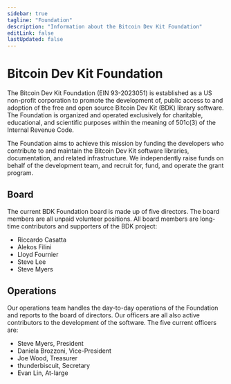 ```yaml
---
sidebar: true
tagline: "Foundation"
description: "Information about the Bitcoin Dev Kit Foundation"
editLink: false
lastUpdated: false
---
```


# Bitcoin Dev Kit Foundation
The Bitcoin Dev Kit Foundation (EIN 93-2023051) is established as a US non-profit corporation to promote the development of, public access to and adoption of the free and open source Bitcoin Dev Kit (BDK) library software. The Foundation is organized and operated exclusively for charitable, educational, and scientific purposes within the meaning of 501c(3) of the Internal Revenue Code.

The Foundation aims to achieve this mission by funding the developers who contribute to and maintain the Bitcoin Dev Kit software libraries, documentation, and related infrastructure. We independently raise funds on behalf of the development team, and recruit for, fund, and operate the grant program.

<!-- Link to grant page -->

## Board
The current BDK Foundation board is made up of five directors. The board members are all unpaid volunteer positions. All board members are long-time contributors and supporters of the BDK project:
- Riccardo Casatta
- Alekos Filini
- Lloyd Fournier
- Steve Lee
- Steve Myers

## Operations
Our operations team handles the day-to-day operations of the Foundation and reports to the board of directors. Our officers are all also active contributors to the development of the software. The five current officers are:
- Steve Myers, President
- Daniela Brozzoni, Vice-President
- Joe Wood, Treasurer
- thunderbiscuit, Secretary
- Evan Lin, At-large
